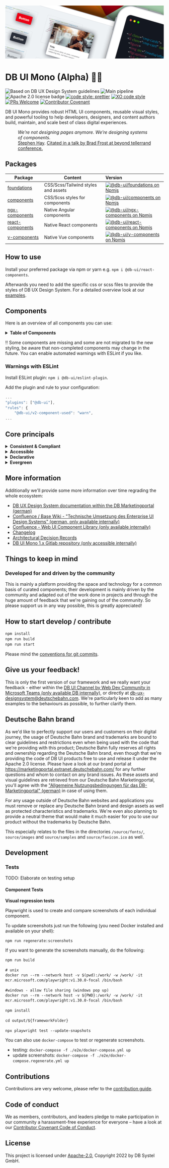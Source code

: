 <!-- markdownlint-configure-file { "MD013": false, "MD041":false } -->
<!-- markdownlint-disable MD033 MD010 -->

<img src="docs/images/header_image_0.guetzli.jpg" alt="" srcset="docs/images/header_image_0.guetzli.2x.jpg 2x, docs/images/header_image_0.guetzli.3x.jpg 3x"> <!-- width="830" height="276" //-->

# DB UI Mono (Alpha) 🚂💖

![Based on DB UX Design System guidelines](https://img.shields.io/badge/Based%20on-DB%20Design%20System%20UX%20Guides%20%2B%20Standards-d7dce1.svg)
![Main pipeline](https://github.com/db-ui/mono/actions/workflows/default.yml/badge.svg)
![Apache 2.0 license badge](https://img.shields.io/badge/License-Apache_2.0-blue.svg)
[![code style: prettier](https://img.shields.io/badge/code_style-prettier-ff69b4.svg?style=flat-square)](https://github.com/prettier/prettier)
[![XO code style](https://img.shields.io/badge/code_style-XO-5ed9c7.svg)](https://github.com/xojs/xo)
[![PRs Welcome](https://img.shields.io/badge/PRs-welcome-brightgreen.svg?style=flat-square)](http://makeapullrequest.com)
[![Contributor Covenant](https://img.shields.io/badge/Contributor%20Covenant-2.0-4baaaa.svg)](CODE-OF-CONDUCT.md)

DB UI Mono provides robust HTML UI components, reusable visual styles, and powerful tooling to help developers,
designers, and content authors build, maintain, and scale best of class digital experiences.

<figure>
	<cite>We’re not designing pages anymore. We’re designing systems of components.</cite>
	<figcaption><a href="https://bradfrost.com/blog/post/bdconf-stephen-hay-presents-responsive-design-workflow/" target="_blank" rel="noopener noreferrer">Stephen Hay</a>. <a href="https://vimeo.com/67476280" title="Brad Frosts at beyond tellerrand conference regarding Atomic Design" target="_blank" rel="noopener noreferrer">Citated in a talk by Brad Frost at beyond tellerrand conference.</a></figcaption>
</figure>

## Packages

| Package                             | Content                             | Version                                                                                                                                                                                                              |
| ----------------------------------- | ----------------------------------- | :------------------------------------------------------------------------------------------------------------------------------------------------------------------------------------------------------------------- |
| [foundations](packages/foundations) | CSS/Scss/Tailwind styles and assets | [![@db-ui/foundations on Npmjs](https://img.shields.io/npm/v/@db-ui/foundations.svg?color=rgb%28237%2C%2028%2C%2036%29 "npm version")](https://npmjs.com/package/@db-ui/foundations "DB UI – on NPM")                |
| [components](packages/components)   | CSS/Scss styles for components      | [![@db-ui/components on Npmjs](https://img.shields.io/npm/v/@db-ui/components.svg?color=rgb%28237%2C%2028%2C%2036%29 "npm version")](https://npmjs.com/package/@db-ui/components "DB UI – on NPM")                   |
| [ngx-components](output/angular)    | Native Angular components           | [![@db-ui/ngx-components on Npmjs](https://img.shields.io/npm/v/@db-ui/ngx-components.svg?color=rgb%28237%2C%2028%2C%2036%29 "npm version")](https://npmjs.com/package/@db-ui/ngx-components "DB UI – on NPM")       |
| [react-components](output/react)    | Native React components             | [![@db-ui/react-components on Npmjs](https://img.shields.io/npm/v/@db-ui/react-components.svg?color=rgb%28237%2C%2028%2C%2036%29 "npm version")](https://npmjs.com/package/@db-ui/react-components "DB UI – on NPM") |
| [v-components](output/vue/vue3)     | Native Vue components               | [![@db-ui/v-components on Npmjs](https://img.shields.io/npm/v/@db-ui/v-components.svg?color=rgb%28237%2C%2028%2C%2036%29 "npm version")](https://npmjs.com/package/@db-ui/v-components "DB UI – on NPM")             |

## How to use

Install your preferred package via npm or yarn e.g. `npm i @db-ui/react-components`.

Afterwards you need to add the specific css or scss files to provide the styles of DB UX Design System.
For a detailed overview look at our [examples](examples).

## Components

Here is an overview of all components you can use:

<details>
  <summary><strong>Table of Components</strong></summary>

| Name                                                  | Category          | Inside Repo | Styling | Complete | Planned for beta |
| ----------------------------------------------------- | ----------------- | :---------: | :-----: | :------: | :--------------: |
| Accordion                                             | 04 - Data-Display |     ❌      |   ❌    |    ❌    |        ✅        |
| Alert                                                 | 05 - Feedback     |     ❌      |   ❌    |    ❌    |        ✅        |
| Avatar                                                | 04 - Data-Display |     ❌      |   ❌    |    ❌    |        ❌        |
| Backdrop                                              | 06 - Utility      |     ❌      |   ❌    |    ❌    |        ✅        |
| Badge                                                 | 05 - Feedback     |     ❌      |   ❌    |    ❌    |        ✅        |
| Bottom-Navigation                                     | 02 - Action       |     ❌      |   ❌    |    ❌    |        ❌        |
| Breadcrumbs                                           | 02 - Action       |     ❌      |   ❌    |    ❌    |        ✅        |
| [Button](packages/components/src/components/button)   | 02 - Action       |     ✅      |   v3    |    ❌    |        ✅        |
| Button-Group                                          | 02 - Action       |     ❌      |   ❌    |    ❌    |        ❌        |
| [Card](packages/components/src/components/car)        | 01 - Layout       |     ✅      |   v3    |    ❌    |        ✅        |
| Carousel                                              | 06 - Utility      |     ❌      |   ❌    |    ❌    |        ❌        |
| Checkbox                                              | 03 - Data-Input   |     ❌      |   ❌    |    ❌    |        ✅        |
| Combobox                                              | 03 - Data-Input   |     ❌      |   ❌    |    ❌    |        ❌        |
| Container                                             | 01 - Layout       |     ❌      |   ❌    |    ❌    |        ❌        |
| Date-Picker                                           | 03 - Data-Input   |     ❌      |   ❌    |    ❌    |        ❌        |
| [Divider](packages/components/src/components/divider) | 01 - Layout       |     ✅      |   v3    |    ❌    |        ✅        |
| Drawer                                                | 01 - Layout       |     ❌      |   ❌    |    ❌    |        ✅        |
| Dropdown                                              | 06 - Utility      |     ❌      |   ❌    |    ❌    |        ✅        |
| Floating-Button                                       | 02 - Action       |     ❌      |   ❌    |    ❌    |        ❌        |
| Footer                                                | 01 - Layout       |     ❌      |   ❌    |    ❌    |        ✅        |
| Grid                                                  | 01 - Layout       |     ❌      |   ❌    |    ❌    |        ✅        |
| Header                                                | 01 - Layout       |     ❌      |   ❌    |    ❌    |        ✅        |
| [Icons](packages/components/src/components/icon)      | 04 - Data-Display |     ✅      |   v3    |    ✅    |        ✅        |
| Image                                                 | 04 - Data-Display |     ❌      |   ❌    |    ❌    |        ✅        |
| Indicator                                             | 04 - Data-Display |     ❌      |   ❌    |    ❌    |        ❌        |
| Infotext                                              | 04 - Data-Display |     ❌      |   ❌    |    ❌    |        ✅        |
| [Input](packages/components/src/components/input)     | 03 - Data-Input   |     ✅      |   v3    |    ❌    |        ✅        |
| Link                                                  | 02 - Action       |     ❌      |   ❌    |    ❌    |        ✅        |
| List-Item                                             | 04 - Data-Display |     ❌      |   ❌    |    ❌    |        ✅        |
| Menu                                                  | 02 - Action       |     ❌      |   ❌    |    ❌    |        ✅        |
| Modal                                                 | 06 - Utility      |     ❌      |   ❌    |    ❌    |        ✅        |
| Notification                                          | 05 - Feedback     |     ❌      |   ❌    |    ❌    |        ✅        |
| Numbers-Field                                         | 03 - Data-Input   |     ❌      |   ❌    |    ❌    |        ❌        |
| Pagination                                            | 02 - Action       |     ❌      |   ❌    |    ❌    |        ❌        |
| Popover                                               | 06 - Utility      |     ❌      |   ❌    |    ❌    |        ❌        |
| Progress                                              | 05 - Feedback     |     ❌      |   ❌    |    ❌    |        ❌        |
| Radio                                                 | 03 - Data-Input   |     ❌      |   ❌    |    ❌    |        ✅        |
| Rating                                                | 03 - Data-Input   |     ❌      |   ❌    |    ❌    |        ❌        |
| Section                                               | 01 - Layout       |     ❌      |   ❌    |    ❌    |        ✅        |
| Select                                                | 03 - Data-Input   |     ❌      |   ❌    |    ❌    |        ✅        |
| Skeleton                                              | 05 - Feedback     |     ❌      |   ❌    |    ❌    |        ❌        |
| Slider                                                | 03 - Data-Input   |     ❌      |   ❌    |    ❌    |        ❌        |
| Spinner                                               | 05 - Feedback     |     ❌      |   ❌    |    ❌    |        ❌        |
| Stack/List                                            | 06 - Utility      |     ❌      |   ❌    |    ❌    |        ✅        |
| Stepper                                               | 02 - Action       |     ❌      |   ❌    |    ❌    |        ❌        |
| Switch                                                | 02 - Action       |     ❌      |   ❌    |    ❌    |        ❌        |
| Table                                                 | 04 - Data-Display |     ❌      |   ❌    |    ❌    |        ❌        |
| [Tabs](packages/components/src/components/input)      | 04 - Data-Display |     ✅      |   v2    |    ❌    |        ❌        |
| Tag                                                   | 04 - Data-Display |     ❌      |   ❌    |    ❌    |        ✅        |
| Text                                                  | 04 - Data-Display |     ❌      |   ❌    |    ❌    |        ✅        |
| Textarea                                              | 03 - Data-Input   |     ❌      |   ❌    |    ❌    |        ✅        |
| Timeline                                              | 04 - Data-Display |     ❌      |   ❌    |    ❌    |        ❌        |
| Time-Picker                                           | 03 - Data-Input   |     ❌      |   ❌    |    ❌    |        ❌        |
| Toggle-Button                                         | 02 - Action       |     ❌      |   ❌    |    ❌    |        ❌        |
| Tooltip                                               | 04 - Data-Display |     ❌      |   ❌    |    ❌    |        ❌        |
| Tree                                                  | 04 - Data-Display |     ❌      |   ❌    |    ❌    |        ❌        |
| Upload                                                | 03 - Data-Input   |     ❌      |   ❌    |    ❌    |        ❌        |

</details>

‼ Some components are missing and some are not migrated to the new styling, be aware that non-completed components may change in the future. You can enable automated warnings with ESLint if you like.

### Warnings with ESLint

Install ESLint plugin: `npm i @db-ui/eslint-plugin`.

Add the plugin and rule to your configuration:

```js
...
"plugins": ["@db-ui"],
"rules": {
	"@db-ui/v2-component-used": "warn",
...
```

## Core principals

<details>
  <summary><strong>
	Consistent & Compliant
	</strong></summary>

DB UI Mono is based on the [DB UX Design System](https://marketingportal.extranet.deutschebahn.com/de/ui-komponenten),
that are the guidelines for any Personenverkehr Customer and Deutsche Bahn Enterprise website and web applications.

</details>

<details>
  <summary><strong>Accessible</strong></summary>

DB UI Mono leverages semantic HTML, ARIA roles, states and properties to apply our styles wherever possible, thus
enforcing correct, accessible markup. And we're quality checking this in partnership with
the [Team Digital Accessibility](https://db.de/8pei5n).

</details>
<details>
  <summary><strong>Declarative</strong></summary>

DB UI Mono uses declarative selectors instead of visual helpers to ensure our HTML class names and structure are human
read- and understandable, lean, performant and so much easier to update.

</details>
<details>
  <summary><strong>Evergreen</strong></summary>

As [DB UX Design System](https://marketingportal.extranet.deutschebahn.com/de/ui-komponenten) evolves, so does DB UI
Mono, meaning apps only need to keep their DB UI Mono package updated to ensure the latest look and feel.

</details>

## More information

Additionally we'll provide some more information over time regrading the whole ecosystem:

-   [DB UX Design System documentation within the DB Marketingportal (german)](https://marketingportal.extranet.deutschebahn.com/de/ui-komponenten)
-   [Confluence / Base Wiki - "Technische Umsetzung des Enterprise UI Design Systems" (german, only available internally)](https://db.de/pu8moh)
-   [Confluence - Web UI Component Library (only available internally)](https://db.de/1tyr73)
-   [Changelog](https://github.com/db-ui/core/blob/main/CHANGELOG.md)
-   [Architectural Decision Records](https://github.com/db-ui/core/tree/main/docs/adr)
-   [DB UI Mono 1.x Gitlab repository (only accessible internally)](https://db.de/4cwtyn/)

## Things to keep in mind

### Developed for and driven by the community

This is mainly a platform providing the space and technology for a common basis of curated components; their development
is mainly driven by the community and adapted out of the work done in projects and through the huge amount of feedback
that we're gaining out of the community. So please support us in any way possible, this is greatly appreciated!

## How to start develop / contribute

```Bash
npm install
npm run build
npm run start
```

Please mind the [conventions for git commits](/docs/conventions.adoc#user-content-git-commits-conventions).

<!-- markdownlint-disable MD026 -->

## Give us your feedback!

<!-- markdownlint-disable MD026 -->

<!-- markdownlint-disable MD033 -->

This is only the first version of our framework and we really want your feedback - either within
the <a href="https://db.de/krnm74" target="_blank" rel="noopener noreferrer">DB UI Channel by Web Dev Community in
Microsoft Teams (only available DB internally)</a>, or directly
at [db-ux-designsystem@deutschebahn.com](mailto:db-ux-designsystem@deutschebahn.com). <!-- markdownlint-disable MD033 -->
We're particularly keen to add as many examples to the behaviours as possible, to further clarify them.

## Deutsche Bahn brand

As we'd like to perfectly support our users and customers on their digital journey, the usage of Deutsche Bahn brand and
trademarks are bound to clear guidelines and restrictions even when being used with the code that we're providing with
this product; Deutsche Bahn fully reserves all rights and ownership regarding the Deutsche Bahn brand, even though that
we're providing the code of DB UI products free to use and release it under the Apache 2.0 license.
Please have a look at our brand portal at <https://marketingportal.extranet.deutschebahn.com/> for any further questions
and whom to contact on any brand issues. As these assets and visual guidelines are retrieved from our Deutsche Bahn
Marketingportal, you'll agree with
the ["Allgemeine Nutzungsbedingungen für das DB-Marketingportal" (german)](https://marketingportal.extranet.deutschebahn.com/de/nutzungsbedingungen)
in case of using them.

For any usage outside of Deutsche Bahn websites and applications you must remove or replace any Deutsche Bahn brand and
design assets as well as protected characteristics and trademarks. We're even also planning to provide a neutral theme
that would make it much easier for you to use our product without the trademarks by Deutsche Bahn.

This especially relates to the files in the directories `/source/fonts/`, `source/images` and `source/samples`
and `source/favicon.ico` as well.

## Development

### Tests

TODO: Elaborate on testing setup

#### Component Tests

**Visual regression tests**

Playwright is used to create and compare screenshots of each individual component.

To update screenshots just run the following (you need Docker installed and available on your shell):

```shell
npm run regenerate:screenshots
```

If you want to generate the screenshots manually, do the following:

```shell
npm run build

# unix
docker run --rm --network host -v $(pwd):/work/ -w /work/ -it mcr.microsoft.com/playwright:v1.30.0-focal /bin/bash

#windows - allow file sharing (windows pop up)
docker run --rm --network host -v ${PWD}:/work/ -w /work/ -it mcr.microsoft.com/playwright:v1.30.0-focal /bin/bash

npm install

cd output/${frameworkFolder}

npx playwright test --update-snapshots
```

You can also use `docker-compose` to test or regenerate screenshots.

-   testing: `docker-compose -f ./e2e/docker-compose.yml up`
-   update screenshots: `docker-compose -f ./e2e/docker-compose.regenerate.yml up`

## Contributions

Contributions are very welcome, please refer to the [contribution guide](CONTRIBUTING.md).

## Code of conduct

We as members, contributors, and leaders pledge to make participation in our
community a harassment-free experience for everyone – have a look at
our [Contributor Covenant Code of Conduct](CODE-OF-CONDUCT.md).

## License

This project is licensed under [Apache-2.0](LICENSE), Copyright 2022 by DB Systel GmbH.
